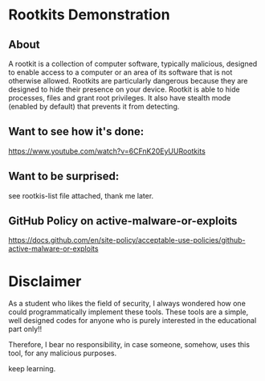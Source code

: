 # Rootkits Demonstration

## About
A rootkit is a collection of computer software, typically malicious, designed to enable access to a computer or an area of its software that is not otherwise allowed.
Rootkits are particularly dangerous because they are designed to hide their presence on your device. 
Rootkit is able to hide processes, files and grant root privileges. It also have stealth mode (enabled by default) that prevents it from detecting.

## Want to see how it's done:
https://www.youtube.com/watch?v=6CFnK20EyUURootkits 

## Want to be surprised:
see rootkis-list file attached, thank me later.


## GitHub Policy on active-malware-or-exploits
https://docs.github.com/en/site-policy/acceptable-use-policies/github-active-malware-or-exploits


# Disclaimer
As a student who likes the field of security, I always wondered how one could programmatically implement these tools. These tools are a simple, well designed codes for anyone who is purely interested in the educational part only!! 

Therefore, I bear no responsibility, in case someone, somehow, uses this tool, for any malicious purposes. 

keep learning.
